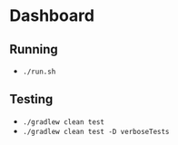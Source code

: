 # Dashboard

## Running

- `./run.sh`

## Testing

- `./gradlew clean test`
- `./gradlew clean test -D verboseTests`